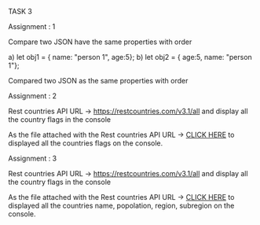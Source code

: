 TASK 3

Assignment : 1

Compare two JSON have the same properties with order

a) let obj1 = { name: "person 1", age:5};
b) let obj2 = { age:5, name: "person 1"};

Compared two JSON as the same properties with order

Assignment : 2

Rest countries API URL -> https://restcountries.com/v3.1/all and display all the country flags in the console

As the file attached with the Rest countries API URL -> [CLICK HERE](https://flagcdn.com/w320/ss.png) to displayed all the countries flags on the console.

Assignment : 3

Rest countries API URL -> https://restcountries.com/v3.1/all and display all the country flags in the console

As the file attached with the Rest countries API URL -> [CLICK HERE](https://flagcdn.com/w320/ss.png) to displayed all the countries name, popolation, region, subregion on the console.


